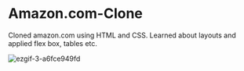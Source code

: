 # Amazon.com-Clone
Cloned amazon.com using HTML and CSS. Learned about layouts and applied flex box, tables etc.


![ezgif-3-a6fce949fd](https://github.com/Jithin-b-p/Amazon.com-Clone/assets/116056433/46747bdc-d18b-4c19-8100-32d4f83c29b0)
